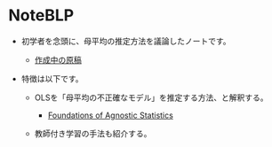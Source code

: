 # NoteBLP

- 初学者を念頭に、母平均の推定方法を議論したノートです。

    - [作成中の原稿](https://tetokawata.github.io/NoteBLP/)

- 特徴は以下です。

    - OLSを「母平均の不正確なモデル」を推定する方法、と解釈する。
    
        - [Foundations of Agnostic Statistics](https://www.cambridge.org/core/books/foundations-of-agnostic-statistics/684756357E7E9B3DFF0A8157FB2DCECA)

    - 教師付き学習の手法も紹介する。
